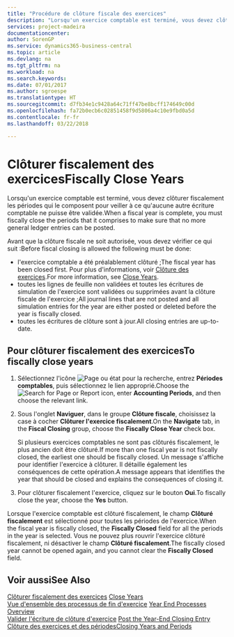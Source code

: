 ```yaml
---
title: "Procédure de clôture fiscale des exercices"
description: "Lorsqu'un exercice comptable est terminé, vous devez clôturer fiscalement les périodes qui le composent pour veiller à ce qu'aucune autre écriture comptable ne puisse être validée."
services: project-madeira
documentationcenter: 
author: SorenGP
ms.service: dynamics365-business-central
ms.topic: article
ms.devlang: na
ms.tgt_pltfrm: na
ms.workload: na
ms.search.keywords: 
ms.date: 07/01/2017
ms.author: sgroespe
ms.translationtype: HT
ms.sourcegitcommit: d7fb34e1c9428a64c71ff47be8bcff174649c00d
ms.openlocfilehash: fa72b0ecb6c02851458f9d5806a4c10e9fbd0a5d
ms.contentlocale: fr-fr
ms.lasthandoff: 03/22/2018

---
```

# <a name="fiscally-close-years"></a><span data-ttu-id="c8c36-103">Clôturer fiscalement des exercices</span><span class="sxs-lookup"><span data-stu-id="c8c36-103">Fiscally Close Years</span></span>
<span data-ttu-id="c8c36-104">Lorsqu'un exercice comptable est terminé, vous devez clôturer fiscalement les périodes qui le composent pour veiller à ce qu'aucune autre écriture comptable ne puisse être validée.</span><span class="sxs-lookup"><span data-stu-id="c8c36-104">When a fiscal year is complete, you must fiscally close the periods that it comprises to make sure that no more general ledger entries can be posted.</span></span>  

<span data-ttu-id="c8c36-105">Avant que la clôture fiscale ne soit autorisée, vous devez vérifier ce qui suit :</span><span class="sxs-lookup"><span data-stu-id="c8c36-105">Before fiscal closing is allowed the following must be done:</span></span>  

- <span data-ttu-id="c8c36-106">l'exercice comptable a été préalablement clôturé ;</span><span class="sxs-lookup"><span data-stu-id="c8c36-106">The fiscal year has been closed first.</span></span> <span data-ttu-id="c8c36-107">Pour plus d'informations, voir [Clôture des exercices](how-to-close-years.md).</span><span class="sxs-lookup"><span data-stu-id="c8c36-107">For more information, see [Close Years](how-to-close-years.md).</span></span>  
- <span data-ttu-id="c8c36-108">toutes les lignes de feuille non validées et toutes les écritures de simulation de l'exercice sont validées ou supprimées avant la clôture fiscale de l'exercice ;</span><span class="sxs-lookup"><span data-stu-id="c8c36-108">All journal lines that are not posted and all simulation entries for the year are either posted or deleted before the year is fiscally closed.</span></span>
- <span data-ttu-id="c8c36-109">toutes les écritures de clôture sont à jour.</span><span class="sxs-lookup"><span data-stu-id="c8c36-109">All closing entries are up-to-date.</span></span>  

## <a name="to-fiscally-close-years"></a><span data-ttu-id="c8c36-110">Pour clôturer fiscalement des exercices</span><span class="sxs-lookup"><span data-stu-id="c8c36-110">To fiscally close years</span></span>  

1.  <span data-ttu-id="c8c36-111">Sélectionnez l'icône ![Page ou état pour la recherche](../../media/ui-search/search_small.png "Page ou état pour la recherche"), entrez **Périodes comptables**, puis sélectionnez le lien approprié.</span><span class="sxs-lookup"><span data-stu-id="c8c36-111">Choose the ![Search for Page or Report](../../media/ui-search/search_small.png "Search for Page or Report icon") icon, enter **Accounting Periods**, and then choose the relevant link.</span></span>  
2.  <span data-ttu-id="c8c36-112">Sous l'onglet **Naviguer**, dans le groupe **Clôture fiscale**, choisissez la case à cocher **Clôturer l'exercice fiscalement**.</span><span class="sxs-lookup"><span data-stu-id="c8c36-112">On the **Navigate** tab, in the **Fiscal Closing** group, choose the **Fiscally Close Year** check box.</span></span>  

    <span data-ttu-id="c8c36-113">Si plusieurs exercices comptables ne sont pas clôturés fiscalement, le plus ancien doit être clôturé.</span><span class="sxs-lookup"><span data-stu-id="c8c36-113">If more than one fiscal year is not fiscally closed, the earliest one should be fiscally closed.</span></span> <span data-ttu-id="c8c36-114">Un message s'affiche pour identifier l'exercice à clôturer. Il détaille également les conséquences de cette opération.</span><span class="sxs-lookup"><span data-stu-id="c8c36-114">A message appears that identifies the year that should be closed and explains the consequences of closing it.</span></span>  

3.  <span data-ttu-id="c8c36-115">Pour clôturer fiscalement l'exercice, cliquez sur le bouton **Oui**.</span><span class="sxs-lookup"><span data-stu-id="c8c36-115">To fiscally close the year, choose the **Yes** button.</span></span>  

<span data-ttu-id="c8c36-116">Lorsque l'exercice comptable est clôturé fiscalement, le champ **Clôturé fiscalement** est sélectionné pour toutes les périodes de l'exercice.</span><span class="sxs-lookup"><span data-stu-id="c8c36-116">When the fiscal year is fiscally closed, the **Fiscally Closed** field for all the periods in the year is selected.</span></span> <span data-ttu-id="c8c36-117">Vous ne pouvez plus rouvrir l'exercice clôturé fiscalement, ni désactiver le champ **Clôturé fiscalement**.</span><span class="sxs-lookup"><span data-stu-id="c8c36-117">The fiscally closed year cannot be opened again, and you cannot clear the **Fiscally Closed** field.</span></span>  

## <a name="see-also"></a><span data-ttu-id="c8c36-118">Voir aussi</span><span class="sxs-lookup"><span data-stu-id="c8c36-118">See Also</span></span>  
 <span data-ttu-id="c8c36-119">[Clôturer fiscalement des exercices](how-to-close-years.md) </span><span class="sxs-lookup"><span data-stu-id="c8c36-119">[Close Years](how-to-close-years.md) </span></span>  
 <span data-ttu-id="c8c36-120">[Vue d'ensemble des processus de fin d'exercice](year-end-processes-overview.md) </span><span class="sxs-lookup"><span data-stu-id="c8c36-120">[Year End Processes Overview](year-end-processes-overview.md) </span></span>  
 <span data-ttu-id="c8c36-121">[Valider l'écriture de clôture d'exercice](how-to-post-the-year-end-closing-entry.md) </span><span class="sxs-lookup"><span data-stu-id="c8c36-121">[Post the Year-End Closing Entry](how-to-post-the-year-end-closing-entry.md) </span></span>  
 [<span data-ttu-id="c8c36-122">Clôture des exercices et des périodes</span><span class="sxs-lookup"><span data-stu-id="c8c36-122">Closing Years and Periods</span></span>](../../year-close-years-periods.md)

